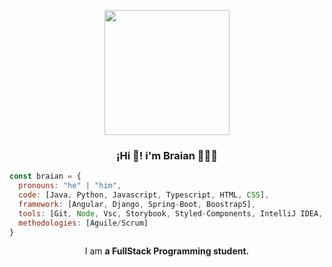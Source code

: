 
<p align="center" width="300" >
<img align="center"width="200" src="https://user-images.githubusercontent.com/95662710/208617544-901077fa-f817-4b64-8185-1aeef6f6afda.jpg"/>
<h3 align="center">¡Hi 👋! i'm Braian 👨🏻‍💻</h3>

</p>


```javascript
const braian = {
  pronouns: "he" | "him",
  code: [Java, Python, Javascript, Typescript, HTML, CSS],
  framework: [Angular, Django, Spring-Boot, Boostrap5],
  tools: [Git, Node, Vsc, Storybook, Styled-Components, IntelliJ IDEA, Jira, Figma, Canva],
  methodologies: [Aguile/Scrum]
}
```
<p align="center">I am <strong> a FullStack Programming student.</strong></p>
